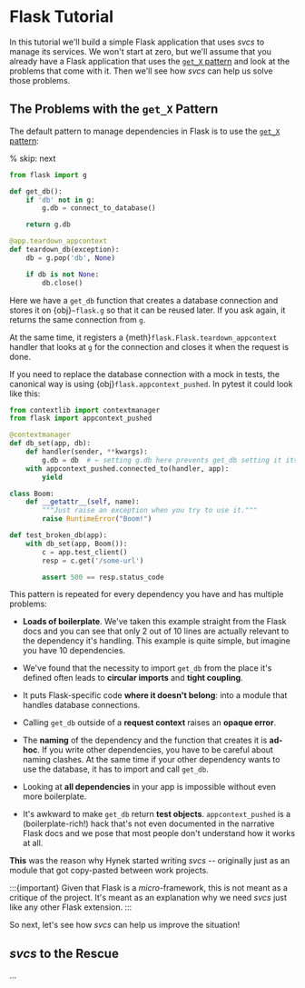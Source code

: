 # Flask Tutorial

In this tutorial we'll build a simple Flask application that uses *svcs* to manage its services.
We won't start at zero, but we'll assume that you already have a Flask application that uses the [`get_X` pattern](https://flask.palletsprojects.com/en/latest/appcontext/#storing-data) and look at the problems that come with it.
Then we'll see how *svcs* can help us solve those problems.

## The Problems with the `get_X` Pattern

The default pattern to manage dependencies in Flask is to use the [`get_X` pattern](https://flask.palletsprojects.com/en/latest/appcontext/#storing-data):

% skip: next

```python
from flask import g

def get_db():
    if 'db' not in g:
        g.db = connect_to_database()

    return g.db

@app.teardown_appcontext
def teardown_db(exception):
    db = g.pop('db', None)

    if db is not None:
        db.close()
```

Here we have a `get_db` function that creates a database connection and stores it on {obj}`~flask.g` so that it can be reused later.
If you ask again, it returns the same connection from `g`.

At the same time, it registers a {meth}`flask.Flask.teardown_appcontext` handler that looks at `g` for the connection and closes it when the request is done.


If you need to replace the database connection with a mock in tests, the canonical way is using {obj}`flask.appcontext_pushed`.
In pytest it could look like this:

```python
from contextlib import contextmanager
from flask import appcontext_pushed

@contextmanager
def db_set(app, db):
    def handler(sender, **kwargs):
        g.db = db  # ← setting g.db here prevents get_db setting it itself
    with appcontext_pushed.connected_to(handler, app):
        yield

class Boom:
    def __getattr__(self, name):
        """Just raise an exception when you try to use it."""
        raise RuntimeError("Boom!")

def test_broken_db(app):
    with db_set(app, Boom()):
        c = app.test_client()
        resp = c.get('/some-url')

        assert 500 == resp.status_code
```

This pattern is repeated for every dependency you have and has multiple problems:

- **Loads of boilerplate**.
  We've taken this example straight from the Flask docs and you can see that only 2 out of 10 lines are actually relevant to the dependency it's handling.
  This example is quite simple, but imagine you have 10 dependencies.

- We've found that the necessity to import `get_db` from the place it's defined often leads to **circular imports** and **tight coupling**.

- It puts Flask-specific code **where it doesn't belong**:
  into a module that handles database connections.

- Calling `get_db` outside of a **request context** raises an **opaque error**.

- The **naming** of the dependency and the function that creates it is **ad-hoc**.
  If you write other dependencies, you have to be careful about naming clashes.
  At the same time if your other dependency wants to use the database, it has to import and call `get_db`.

- Looking at **all dependencies** in your app is impossible without even more boilerplate.

- It's awkward to make `get_db` return **test objects**.
  `appcontext_pushed` is a (boilerplate-rich!) hack that's not even documented in the narrative Flask docs and we pose that most people don't understand how it works at all.

**This** was the reason why Hynek started writing *svcs* -- originally just as an module that got copy-pasted between work projects.

:::{important}
Given that Flask is a *micro*-framework, this is not meant as a critique of the project.
It's meant as an explanation why we need *svcs* just like any other Flask extension.
:::

So next, let's see how *svcs* can help us improve the situation!


## *svcs* to the Rescue

...
